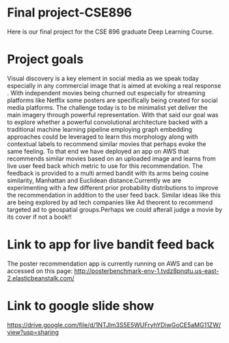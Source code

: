# Final project-CSE896
Here is our final project for the CSE 896 graduate Deep Learning Course.
# Project goals
Visual discovery is a key element in social media as we speak today especially in any commercial image that is aimed at evoking a real response . With independent movies being churned out especially for streaming platforms like Netflix some posters are specifically being created for social media platforms. The challenge today is to be minimalist yet deliver the main imagery through powerful representation. With that said our goal was to explore whether a powerful convolutional architecture backed with a traditional machine learning pipeline employing graph embedding approaches could be leveraged to learn this morphology along with contextual labels to recommend similar movies that perhaps evoke the same feeling. To that end we have deployed an app on AWS that recommends similar movies based on an uploaded image and learns from live user feed back which metric to use for this recommendation. The feedback is provided to a multi armed bandit with its arms being cosine similarity, Manhattan and Euclidean distance.Currently we are experimenting with a few different prior probability distributions to improve the recommendation in addition to the user feed back. Similar ideas like this are being explored by ad tech companies like Ad theorent to recommend targeted ad to geospatial groups.Perhaps we could afterall judge a movie by its cover if not a book!!
# Link to app for live bandit feed back
The poster recommendation app is currently running on AWS and can be accessed on this page:
http://posterbenchmark-env-1.tvdz8pnqtu.us-east-2.elasticbeanstalk.com/
# Link to google slide show
https://drive.google.com/file/d/1NTJlm3S5E5WUFryhYDiwGoCE5aMG11ZW/view?usp=sharing
